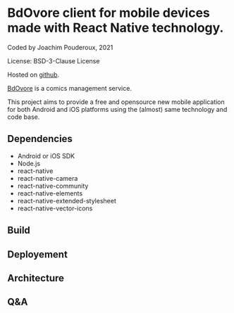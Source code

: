 # BdOvore client for mobile devices made with React Native technology.

Coded by Joachim Pouderoux, 2021

License: BSD-3-Clause License

Hosted on [github](https://github.com/jpouderoux/bdovore-rn).


[BdOvore](https://www.bdovore.com) is a comics management service.

This project aims to provide a free and opensource new mobile application for both Android and iOS platforms using the (almost) same technology and code base.

## Dependencies

 - Android or iOS SDK
 - Node.js
 - react-native
 - react-native-camera
 - react-native-community
 - react-native-elements
 - react-native-extended-stylesheet
 - react-native-vector-icons
## Build


## Deployement


## Architecture

## Q&A
